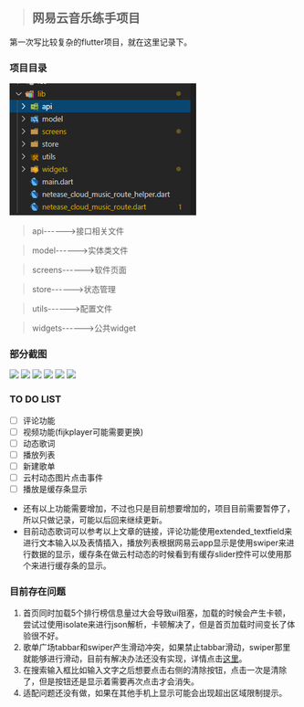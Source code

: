 > ## **网易云音乐练手项目**

第一次写比较复杂的flutter项目，就在这里记录下。

### 项目目录
![image](https://github.com/zjiale/netease_cloud_music/blob/master/%E9%A1%B9%E7%9B%AE%E7%9B%AE%E5%BD%95.png)

> api------>接口相关文件 

> model------>实体类文件 

> screens------>软件页面 

> store------>状态管理 

> utils------>配置文件 

> widgets------>公共widget

### 部分截图
![](https://media.giphy.com/media/Md4QEVfIpdNhHhkKBA/giphy.gif)
![](https://media.giphy.com/media/ZeFieOldqOLNUZXe9N/giphy.gif)
![](https://media.giphy.com/media/ejE7fdSVDQHvZWwsz7/giphy.gif)
![](https://media.giphy.com/media/WPohEW7C1a84wnDUgO/giphy.gif)
![](https://media.giphy.com/media/UsGr5BnbsxLxnIPl4B/giphy.gif)
![](https://media.giphy.com/media/Ph6BKCW0qMYuIm3hec/giphy.gif)

### TO DO LIST
- [ ] 评论功能
- [ ] 视频功能(fijkplayer可能需要更换)
- [ ] 动态歌词
- [ ] 播放列表
- [ ] 新建歌单
- [ ] 云村动态图片点击事件 
- [ ] 播放是缓存条显示 

- 还有以上功能需要增加，不过也只是目前想要增加的，项目目前需要暂停了，所以只做记录，可能以后回来继续更新。
- 目前动态歌词可以参考以上文章的链接，评论功能使用extended_textfield来进行文本输入以及表情插入，播放列表根据网易云app显示是使用swiper来进行数据的显示，缓存条在做云村动态的时候看到有缓存slider控件可以使用那个来进行缓存条的显示。

### 目前存在问题
1. 首页同时加载5个排行榜信息量过大会导致ui阻塞，加载的时候会产生卡顿，尝试过使用isolate来进行json解析，卡顿解决了，但是首页加载时间变长了体验很不好。
2.  歌单广场tabbar和swiper产生滑动冲突，如果禁止tabbar滑动，swiper那里就能够进行滑动，目前有解决办法还没有实现，详情点击[这里](https://juejin.im/post/5bea90c6e51d450319791b2e)。
3. 在搜索输入框比如输入文字之后想要点击右侧的清除按钮，点击一次是清除了，但是按钮还是显示着需要再次点击才会消失。
4. 适配问题还没有做，如果在其他手机上显示可能会出现超出区域限制提示。

